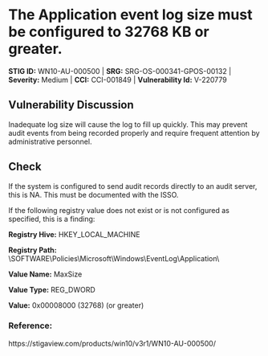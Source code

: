 <h1>The Application event log size must be configured to 32768 KB or greater.</h1>
<p><strong>STIG ID:</strong> WN10-AU-000500 | <strong>SRG:</strong> SRG-OS-000341-GPOS-00132 | <strong>Severity:</strong> Medium | <strong>CCI:</strong> CCI-001849 | <strong>Vulnerability Id:</strong> V-220779</p>

<h2>Vulnerability Discussion</h2>
<p>Inadequate log size will cause the log to fill up quickly. This may prevent audit events from being recorded properly and require frequent attention by administrative personnel.</p>

<h2>Check</h2>
<p>If the system is configured to send audit records directly to an audit server, this is NA. This must be documented with the ISSO.</p>
<p>If the following registry value does not exist or is not configured as specified, this is a finding:</p>

<p><strong>Registry Hive:</strong> HKEY_LOCAL_MACHINE</p>
<p><strong>Registry Path:</strong> \SOFTWARE\Policies\Microsoft\Windows\EventLog\Application\</p>
<p><strong>Value Name:</strong> MaxSize</p>
<p><strong>Value Type:</strong> REG_DWORD</p>
<p><strong>Value:</strong> 0x00008000 (32768) (or greater)</p>

<h3>Reference:</h3>
https://stigaview.com/products/win10/v3r1/WN10-AU-000500/
